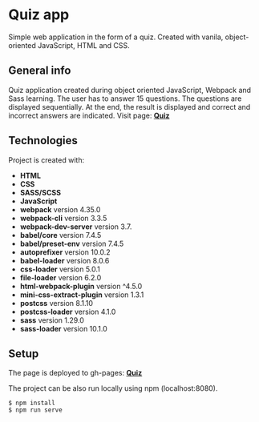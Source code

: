 # Quiz app

Simple web application in the form of a quiz. Created with vanila, object-oriented JavaScript, HTML and CSS.

## General info

Quiz application created during object oriented JavaScript, Webpack and Sass learning. The user has to answer 15 questions. The questions are displayed sequentially. At the end, the result is displayed and correct and incorrect answers are indicated.
Visit page: **[Quiz](https://grzegorzwirtek.github.io/quiz/)**

## Technologies

Project is created with:

- **HTML**
- **CSS**
- **SASS/SCSS**
- **JavaScript**
- **webpack** version 4.35.0
- **webpack-cli** version 3.3.5
- **webpack-dev-server** version 3.7.
- **babel/core** version 7.4.5
- **babel/preset-env** version 7.4.5
- **autoprefixer** version 10.0.2
- **babel-loader** version 8.0.6
- **css-loader** version 5.0.1
- **file-loader** version 6.2.0
- **html-webpack-plugin** version ^4.5.0
- **mini-css-extract-plugin** version 1.3.1
- **postcss** version 8.1.10
- **postcss-loader** version 4.1.0
- **sass** version 1.29.0
- **sass-loader** version 10.1.0
    

## Setup

The page is deployed to gh-pages: **[Quiz](https://grzegorzwirtek.github.io/quiz/)**

The project can be also run locally using npm (localhost:8080).

```
$ npm install
$ npm run serve
```
